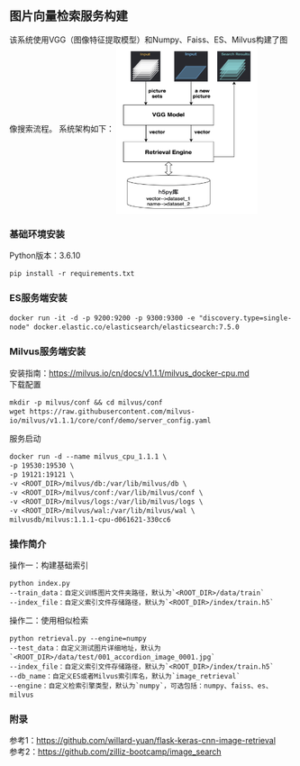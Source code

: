 ## 图片向量检索服务构建
该系统使用VGG（图像特征提取模型）和Numpy、Faiss、ES、Milvus构建了图像搜索流程。 系统架构如下：
<img src="pic/system_arch.png" width = "250" height = "300" alt="system_arch" align=center />

### 基础环境安装
Python版本：3.6.10
```
pip install -r requirements.txt
```

### ES服务端安装
```
docker run -it -d -p 9200:9200 -p 9300:9300 -e "discovery.type=single-node" docker.elastic.co/elasticsearch/elasticsearch:7.5.0
```

### Milvus服务端安装
安装指南：https://milvus.io/cn/docs/v1.1.1/milvus_docker-cpu.md <br>
下载配置
```
mkdir -p milvus/conf && cd milvus/conf
wget https://raw.githubusercontent.com/milvus-io/milvus/v1.1.1/core/conf/demo/server_config.yaml
```
服务启动
```
docker run -d --name milvus_cpu_1.1.1 \
-p 19530:19530 \
-p 19121:19121 \
-v <ROOT_DIR>/milvus/db:/var/lib/milvus/db \
-v <ROOT_DIR>/milvus/conf:/var/lib/milvus/conf \
-v <ROOT_DIR>/milvus/logs:/var/lib/milvus/logs \
-v <ROOT_DIR>/milvus/wal:/var/lib/milvus/wal \
milvusdb/milvus:1.1.1-cpu-d061621-330cc6
```

### 操作简介
操作一：构建基础索引
```
python index.py
--train_data：自定义训练图片文件夹路径，默认为`<ROOT_DIR>/data/train`
--index_file：自定义索引文件存储路径，默认为`<ROOT_DIR>/index/train.h5`
```
操作二：使用相似检索
```
python retrieval.py --engine=numpy
--test_data：自定义测试图片详细地址，默认为`<ROOT_DIR>/data/test/001_accordion_image_0001.jpg`
--index_file：自定义索引文件存储路径，默认为`<ROOT_DIR>/index/train.h5`
--db_name：自定义ES或者Milvus索引库名，默认为`image_retrieval`
--engine：自定义检索引擎类型，默认为`numpy`，可选包括：numpy、faiss、es、milvus
```

### 附录
参考1：https://github.com/willard-yuan/flask-keras-cnn-image-retrieval <br>
参考2：https://github.com/zilliz-bootcamp/image_search
